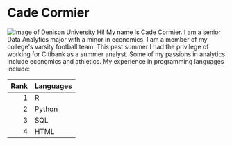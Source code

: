 # Cade Cormier
<picture>
 <source media="(prefers-color-scheme: dark)" srcset="https://cdn.wallpapersafari.com/56/8/EM7fHA.jpg">
 <source media="(prefers-color-scheme: light)" srcset="https://cdn.wallpapersafari.com/56/8/EM7fHA.jpg">
 <img alt="Image of Denison University" src="YOUR-DEFAULT-IMAGE">
</picture>
<break></break>
Hi! My name is Cade Cormier. I am a senior Data Analytics major with a minor in economics. I am a member of my college's varsity football team. This past summer I had the privilege of working for Citibank as a summer analyst. Some of my passions in analytics include economics and athletics. My experience in programming languages include:

| Rank | Languages |
|-----:|-----------|
|     1| R         |
|     2| Python    |
|     3| SQL       |
|     4| HTML      |


